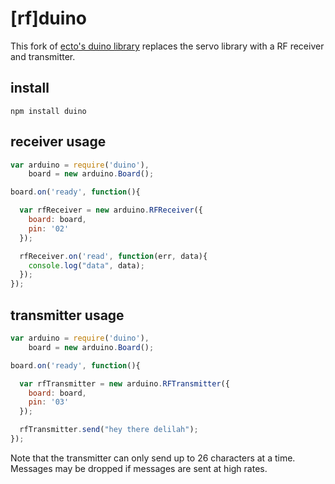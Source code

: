 # [rf]duino

This fork of [ecto's duino library](https://github.com/ecto/duino) replaces the servo library with a RF receiver and transmitter.

## install

    npm install duino

## receiver usage

````javascript
var arduino = require('duino'),
    board = new arduino.Board();

board.on('ready', function(){

  var rfReceiver = new arduino.RFReceiver({
    board: board,
    pin: '02'
  });

  rfReceiver.on('read', function(err, data){
    console.log("data", data);
  });
});
````

## transmitter usage

````javascript
var arduino = require('duino'),
    board = new arduino.Board();

board.on('ready', function(){

  var rfTransmitter = new arduino.RFTransmitter({
    board: board,
    pin: '03'
  });

  rfTransmitter.send("hey there delilah");
});
````

Note that the transmitter can only send up to 26 characters at a time.
Messages may be dropped if messages are sent at high rates.